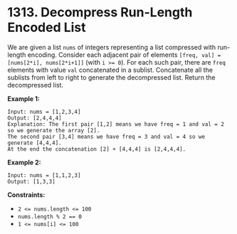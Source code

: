 # 1313. Decompress Run-Length Encoded List
We are given a list `nums` of integers representing a list compressed with run-length encoding. Consider each adjacent pair of elements `[freq, val] = [nums[2*i], nums[2*i+1]]` (with `i >= 0`).  For each such pair, there are `freq` elements with value `val` concatenated in a sublist. Concatenate all the sublists from left to right to generate the decompressed list. Return the decompressed list.

**Example 1:**
```
Input: nums = [1,2,3,4]
Output: [2,4,4,4]
Explanation: The first pair [1,2] means we have freq = 1 and val = 2 so we generate the array [2].
The second pair [3,4] means we have freq = 3 and val = 4 so we generate [4,4,4].
At the end the concatenation [2] + [4,4,4] is [2,4,4,4].
```

**Example 2:**
```
Input: nums = [1,1,2,3]
Output: [1,3,3]
```

**Constraints:**
- `2 <= nums.length <= 100`
- `nums.length % 2 == 0`
- `1 <= nums[i] <= 100`
